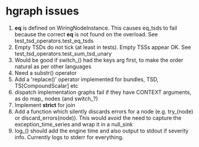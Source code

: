 # hgraph issues

1. __eq__ is defined on WiringNodeInstance.  This causes eq_tsds to fail because the correct __eq__ is not found on the overload. See test_tsd_operators.test_eq_tsds
2. Empty TSDs do not tick (at least in tests). Empty TSSs appear OK.  See test_tsd_operators.test_sum_tsd_unary
3. Would be good if switch_() had the keys arg first, to make the order natural as per other languages
4. Need a substr() operator
6. Add a 'replace()' operator implemented for bundles, TSD, TS[CompoundScalar] etc
7. dispatch implementation graphs fail if they have CONTEXT arguments, as do map_ nodes (and switch_?)
8. Implement __strict__ for join
9. Add a function which silently discards errors for a node (e.g. try_(node) or discard_errors(node)). This would avoid the need to capture the exception_time_series and wrap it in a null_sink
10. log_() should add the engine time and also output to stdout if severity info. Currently logs to stderr for everything.